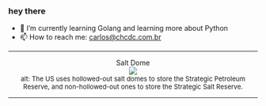 ### hey there 

- :seedling: I’m currently learning Golang and learning more about Python
- :mailbox: How to reach me: carlos@chcdc.com.br


---


<!-- xkcd -->
<p align="center">Salt Dome</br><img src=https://imgs.xkcd.com/comics/salt_dome.png></br><font size =2>alt: The US uses hollowed-out salt domes to store the Strategic Petroleum Reserve, and non-hollowed-out ones to store the Strategic Salt Reserve.</br></font></p></table></p> 


<!-- xkcd -->
---
